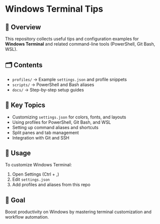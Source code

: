 # Windows Terminal Tips

## 📖 Overview

This repository collects useful tips and configuration examples for **Windows Terminal** and related command-line tools (PowerShell, Git Bash, WSL).

## 🗂 Contents

* `profiles/` → Example `settings.json` and profile snippets
* `scripts/` → PowerShell and Bash aliases
* `docs/` → Step-by-step setup guides

## 🔑 Key Topics

* Customizing `settings.json` for colors, fonts, and layouts
* Using profiles for PowerShell, Git Bash, and WSL
* Setting up command aliases and shortcuts
* Split panes and tab management
* Integration with Git and SSH

## 🚀 Usage

To customize Windows Terminal:

1. Open Settings (Ctrl + ,)
2. Edit `settings.json`
3. Add profiles and aliases from this repo

## 🎯 Goal

Boost productivity on Windows by mastering terminal customization and workflow automation.
